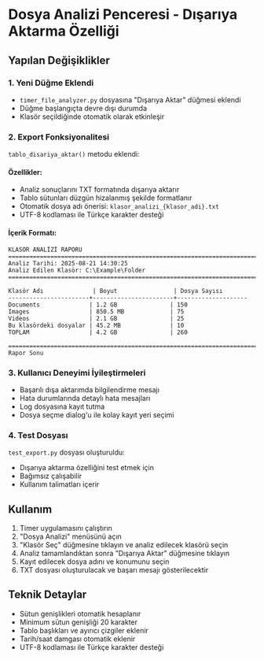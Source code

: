 # Dosya Analizi Penceresi - Dışarıya Aktarma Özelliği

## Yapılan Değişiklikler

### 1. Yeni Düğme Eklendi
- `timer_file_analyzer.py` dosyasına "Dışarıya Aktar" düğmesi eklendi
- Düğme başlangıçta devre dışı durumda
- Klasör seçildiğinde otomatik olarak etkinleşir

### 2. Export Fonksiyonalitesi
`tablo_disariya_aktar()` metodu eklendi:

#### Özellikler:
- Analiz sonuçlarını TXT formatında dışarıya aktarır
- Tablo sütunları düzgün hizalanmış şekilde formatlanır
- Otomatik dosya adı önerisi: `klasor_analizi_{klasor_adi}.txt`
- UTF-8 kodlaması ile Türkçe karakter desteği

#### İçerik Formatı:
```
KLASÖR ANALİZİ RAPORU
================================================================================
Analiz Tarihi: 2025-08-21 14:30:25
Analiz Edilen Klasör: C:\Example\Folder
================================================================================

Klasör Adı              | Boyut                | Dosya Sayısı       
-----------------------+-----------------------+--------------------
Documents              | 1.2 GB               | 150                
Images                 | 850.5 MB             | 75                 
Videos                 | 2.1 GB               | 25                 
Bu klasördeki dosyalar | 45.2 MB              | 10                 
TOPLAM                 | 4.2 GB               | 260                

================================================================================
Rapor Sonu
```

### 3. Kullanıcı Deneyimi İyileştirmeleri
- Başarılı dışa aktarımda bilgilendirme mesajı
- Hata durumlarında detaylı hata mesajları
- Log dosyasına kayıt tutma
- Dosya seçme dialog'u ile kolay kayıt yeri seçimi

### 4. Test Dosyası
`test_export.py` dosyası oluşturuldu:
- Dışarıya aktarma özelliğini test etmek için
- Bağımsız çalışabilir
- Kullanım talimatları içerir

## Kullanım
1. Timer uygulamasını çalıştırın
2. "Dosya Analizi" menüsünü açın
3. "Klasör Seç" düğmesine tıklayın ve analiz edilecek klasörü seçin
4. Analiz tamamlandıktan sonra "Dışarıya Aktar" düğmesine tıklayın
5. Kayıt edilecek dosya adını ve konumunu seçin
6. TXT dosyası oluşturulacak ve başarı mesajı gösterilecektir

## Teknik Detaylar
- Sütun genişlikleri otomatik hesaplanır
- Minimum sütun genişliği 20 karakter
- Tablo başlıkları ve ayırıcı çizgiler eklenir
- Tarih/saat damgası otomatik eklenir
- UTF-8 kodlaması ile Türkçe karakter desteği
